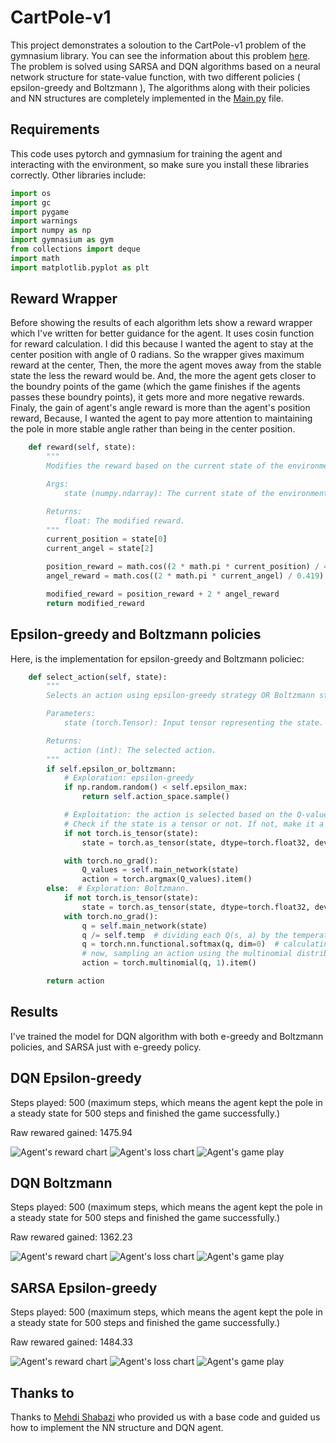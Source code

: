 # CartPole-v1
This project demonstrates a soloution to the CartPole-v1 problem of the gymnasium library. You can see the information about this problem [here](https://gymnasium.farama.org/environments/classic_control/cart_pole/).
The problem is solved using SARSA and DQN algorithms based on a neural network structure for state-value function, with two different policies ( epsilon-greedy and Boltzmann ), The algorithms along with their policies and NN structures are completely implemented in the [Main.py](Main.py) file.
## Requirements
This code uses pytorch and gymnasium for training the agent and interacting with the environment, so make sure you install these libraries correctly. Other libraries include:
```python
import os
import gc
import pygame
import warnings
import numpy as np
import gymnasium as gym
from collections import deque
import math
import matplotlib.pyplot as plt
```
## Reward Wrapper
Before showing the results of each algorithm lets show a reward wrapper which I've written for better guidance for the agent. It uses cosin function for reward calculation. I did this because I wanted the agent to stay at the center position with angle of 0 radians. So the wrapper gives maximum reward at the center, Then, the more the agent moves away from the stable state the less the reward would be. And, the more the agent gets closer to the boundry points of the game (which the game finishes if the agents passes these boundry points), it gets more and more negative rewards. Finaly, the gain of agent's angle reward is more than the agent's position reward, Because, I wanted the agent to pay more attention to maintaining the pole in more stable angle rather than being in the center position.
```python
    def reward(self, state):
        """
        Modifies the reward based on the current state of the environment.

        Args:
            state (numpy.ndarray): The current state of the environment.

        Returns:
            float: The modified reward.
        """
        current_position = state[0]
        current_angel = state[2]

        position_reward = math.cos((2 * math.pi * current_position) / 4.8)
        angel_reward = math.cos((2 * math.pi * current_angel) / 0.419)

        modified_reward = position_reward + 2 * angel_reward
        return modified_reward
```
## Epsilon-greedy and Boltzmann policies
Here, is the implementation for epsilon-greedy and Boltzmann policiec:
```python
    def select_action(self, state):
        """
        Selects an action using epsilon-greedy strategy OR Boltzmann strategy(specified by  self.epsilon_or_boltzmann).

        Parameters:
            state (torch.Tensor): Input tensor representing the state.

        Returns:
            action (int): The selected action.
        """
        if self.epsilon_or_boltzmann:
            # Exploration: epsilon-greedy
            if np.random.random() < self.epsilon_max:
                return self.action_space.sample()

            # Exploitation: the action is selected based on the Q-values.
            # Check if the state is a tensor or not. If not, make it a tensor
            if not torch.is_tensor(state):
                state = torch.as_tensor(state, dtype=torch.float32, device=device)

            with torch.no_grad():
                Q_values = self.main_network(state)
                action = torch.argmax(Q_values).item()
        else:  # Exploration: Boltzmann.
            if not torch.is_tensor(state):
                state = torch.as_tensor(state, dtype=torch.float32, device=device)
            with torch.no_grad():
                q = self.main_network(state)
                q /= self.temp  # dividing each Q(s, a) by the temperature.
                q = torch.nn.functional.softmax(q, dim=0)  # calculating softmax of each Q(s, a)/temp.
                # now, sampling an action using the multinomial distribution calculated above:
                action = torch.multinomial(q, 1).item()

        return action
```
## Results
I've trained the model for DQN algorithm with both e-greedy and Boltzmann policies, and SARSA just with e-greedy policy.
## DQN Epsilon-greedy
Steps played: 500 (maximum steps, which means the agent kept the pole in a steady state for 500 steps and finished the game successfully.)

Raw rewared gained: 1475.94


![Agent's reward chart](/images/dqn_epsilon_reward.jpg)
![Agent's loss chart](/images/dqn_epsilon_loss.jpg)
![Agent's game play](/images/dqn-epsilon.gif)
## DQN Boltzmann
Steps played: 500 (maximum steps, which means the agent kept the pole in a steady state for 500 steps and finished the game successfully.)

Raw rewared gained: 1362.23


![Agent's reward chart](/images/dqn_boltzmann_reward.jpg)
![Agent's loss chart](/images/dqn_boltzmann_loss.jpg)
![Agent's game play](/images/dqn-boltzmann.gif)
## SARSA Epsilon-greedy
Steps played: 500 (maximum steps, which means the agent kept the pole in a steady state for 500 steps and finished the game successfully.)

Raw rewared gained: 1484.33


![Agent's reward chart](/images/sarsa_reward.jpg)
![Agent's loss chart](/images/sarsa_loss.jpg)
![Agent's game play](/images/sarsa.gif)

## Thanks to
Thanks to [Mehdi Shabazi](https://github.com/MehdiShahbazi) who provided us with a base code and guided us how to implement the NN structure and DQN agent.
